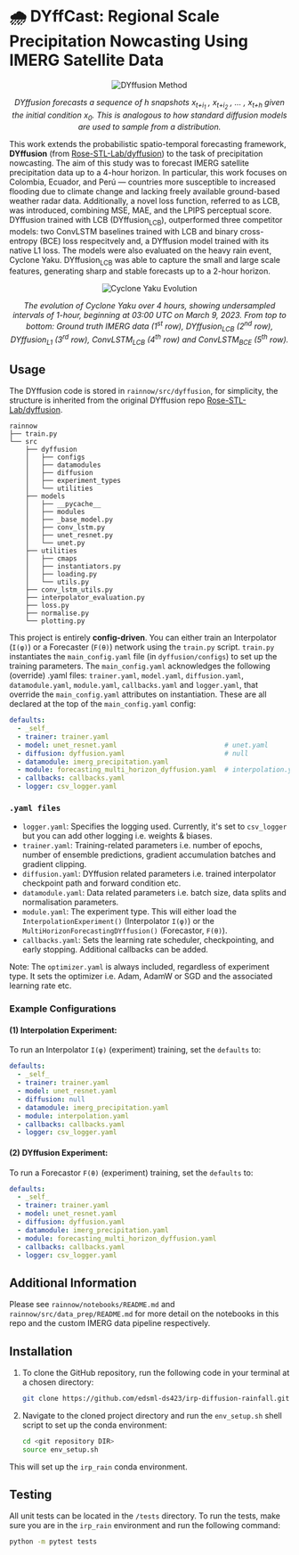 # 🌧️ DYffCast: Regional Scale Precipitation Nowcasting Using IMERG Satellite Data

<div style="text-align: center;">
  <img src="title/readme_dyffusion_method.png" alt="DYffusion Method" />
  <p><em>DYffusion forecasts a sequence of <i>h</i> snapshots <i>x<sub>t+i<sub>1</sub></sub> , x<sub>t+i<sub>2</sub></sub> , ... , x<sub>t+h</sub></i> given the initial condition <i>x<sub>0</sub></i>. This is analogous to how standard diffusion models are used to sample from a distribution.</em></p>
</div>

This work extends the probabilistic spatio-temporal forecasting framework, **DYffusion** (from [Rose-STL-Lab/dyffusion](https://github.com/Rose-STL-Lab/dyffusion/tree/main)) to the task of precipitation nowcasting. The aim of this study was to forecast IMERG satellite precipitation data up to a 4-hour horizon. In particular, this work focuses on Colombia, Ecuador, and Perú — countries more susceptible to increased flooding due to climate change and lacking freely available ground-based weather radar data. Additionally, a novel loss function, referred to as LCB, was introduced, combining MSE, MAE, and the LPIPS perceptual score. DYffusion trained with LCB (DYffusion<sub>LCB</sub>), outperformed three competitor models: two ConvLSTM baselines trained with LCB and binary cross-entropy (BCE) loss respecitvely and, a DYffusion model trained with its native L1 loss. The models were also evaluated on the heavy rain event, Cyclone Yaku. DYffusion<sub>LCB</sub> was able to capture the small and large scale features, generating sharp and stable forecasts up to a 2-hour horizon.

<div style="text-align: center;">
  <img src="title/readme_cyclone_yaku_forecasts.png" alt="Cyclone Yaku Evolution" />
  <p><em>The evolution of Cyclone Yaku over 4 hours, showing undersampled intervals of 1-hour, beginning at 03:00 UTC on March 9, 2023. From top to bottom: Ground truth IMERG data (1<sup>st</sup> row), DYffusion<sub>LCB</sub> (2<sup>nd</sup> row), DYffusion<sub>L1</sub> (3<sup>rd</sup> row), ConvLSTM<sub>LCB</sub> (4<sup>th</sup> row) and ConvLSTM<sub>BCE</sub> (5<sup>th</sup> row).</em></p>
</div>


## Usage
The DYffusion code is stored in `rainnow/src/dyffusion`, for simplicity, the structure is inherited from the original DYffusion repo [Rose-STL-Lab/dyffusion](https://github.com/Rose-STL-Lab/dyffusion/tree/main).
```
rainnow
├── train.py
└── src
    ├── dyffusion
    │   ├── configs
    │   ├── datamodules
    │   ├── diffusion
    │   ├── experiment_types
    │   └── utilities
    ├── models
    │   ├── __pycache__
    │   ├── modules
    │   ├── _base_model.py
    │   ├── conv_lstm.py
    │   ├── unet_resnet.py
    │   └── unet.py
    ├── utilities
    │   ├── cmaps
    │   ├── instantiators.py
    │   ├── loading.py
    │   └── utils.py
    ├── conv_lstm_utils.py
    ├── interpolator_evaluation.py
    ├── loss.py
    ├── normalise.py
    └── plotting.py
```

This project is entirely **config-driven**. You can either train an Interpolator (`I(φ)`) or a Forecaster (`F(θ)`) network using the `train.py` script. `train.py` instantiates the `main_config.yaml` file (in `dyffusion/configs`) to set up the training parameters. The `main_config.yaml` acknowledges the following (override) .yaml files: `trainer.yaml`, `model.yaml`, `diffusion.yaml`, `datamodule.yaml`, `module.yaml`, `callbacks.yaml` and `logger.yaml`, that override the `main_config.yaml` attributes on instantiation. These are all declared at the top of the `main_config.yaml` config:

```yaml
defaults:
  - _self_
  - trainer: trainer.yaml
  - model: unet_resnet.yaml                           # unet.yaml
  - diffusion: dyffusion.yaml                         # null
  - datamodule: imerg_precipitation.yaml
  - module: forecasting_multi_horizon_dyffusion.yaml  # interpolation.yaml
  - callbacks: callbacks.yaml
  - logger: csv_logger.yaml
```

### `.yaml files`
- `logger.yaml`: Specifies the logging used. Currently, it's set to `csv_logger` but you can add other logging i.e. weights & biases.
- `trainer.yaml`: Training-related parameters i.e. number of epochs, number of ensemble predictions, gradient accumulation batches and gradient clipping.
- `diffusion.yaml`: DYffusion related parameters i.e. trained interpolator checkpoint path and forward condition etc.
- `datamodule.yaml`: Data related parameters i.e. batch size, data splits and normalisation parameters.
- `module.yaml`: The experiment type. This will either load the `InterpolationExperiment()` (Interpolator `I(φ)`) or the `MultiHorizonForecastingDYffusion()` (Forecastor, `F(θ)`).
- `callbacks.yaml`: Sets the learning rate scheduler, checkpointing, and early stopping. Additional callbacks can be added.

Note: The `optimizer.yaml` is always included, regardless of experiment type. It sets the optimizer i.e. Adam, AdamW or SGD and the associated learning rate etc. 

### Example Configurations
#### (1) Interpolation Experiment:
To run an Interpolator `I(φ)` (experiment) training, set the `defaults` to:

```yaml
defaults:
  - _self_
  - trainer: trainer.yaml
  - model: unet_resnet.yaml
  - diffusion: null
  - datamodule: imerg_precipitation.yaml
  - module: interpolation.yaml
  - callbacks: callbacks.yaml
  - logger: csv_logger.yaml
```

#### (2) DYffusion Experiment:
To run a Forecastor `F(θ)` (experiment) training, set the `defaults` to:

```yaml
defaults:
  - _self_
  - trainer: trainer.yaml
  - model: unet_resnet.yaml
  - diffusion: dyffusion.yaml 
  - datamodule: imerg_precipitation.yaml
  - module: forecasting_multi_horizon_dyffusion.yaml
  - callbacks: callbacks.yaml
  - logger: csv_logger.yaml
```

## Additional Information
Please see `rainnow/notebooks/README.md` and `rainnow/src/data_prep/README.md` for more detail on the notebooks in this repo and the custom IMERG data pipeline respectively.

## Installation
1. To clone the GitHub repository, run the following code in your terminal at a chosen directory:

   ```bash
   git clone https://github.com/edsml-ds423/irp-diffusion-rainfall.git
   ```

2. Navigate to the cloned project directory and run the `env_setup.sh` shell script to set up the conda environment:

   ```bash
   cd <git repository DIR>
   source env_setup.sh
   ```
  
This will set up the `irp_rain` conda environment.

## Testing 
All unit tests can be located in the `/tests` directory. To run the tests, make sure you are in the `irp_rain` environment and run the following command:

```bash
python -m pytest tests
```
